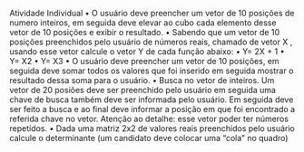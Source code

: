 Atividade Individual 
•	O usuário deve preencher um vetor de 10 posições de numero inteiros, em seguida deve elevar ao cubo cada elemento desse  vetor de 10 posições e exibir o resultado.
•	Sabendo que um vetor de 10 posições preenchidos pelo usuário de números reais, chamado de vetor X , usando esse vetor calcule o vetor Y de cada função abaixo:
•	Y= 2X + 1
•	Y= X2
•	Y= X3
•	O usuário deve preencher um vetor de 10 posições, em seguida deve somar todos os valores que foi inserido em seguida mostrar o resultado dessa soma para o usuário.
•	Busca no vetor de inteiros. Um vetor de 20 posiões deve ser preenchido pelo usuário em seguida uma chave de busca também deve ser informada pelo usuário. Em seguida deve ser feito a busca e ao final deve informar a posição em que foi encontrado a referida chave no vetor. Atenção ao detalhe: esse vetor poder ter números repetidos. 
•	Dada uma matriz 2x2 de valores reais preenchidos pelo usuário calcule o determinante (um candidato deve colocar uma “cola” no quadro)
